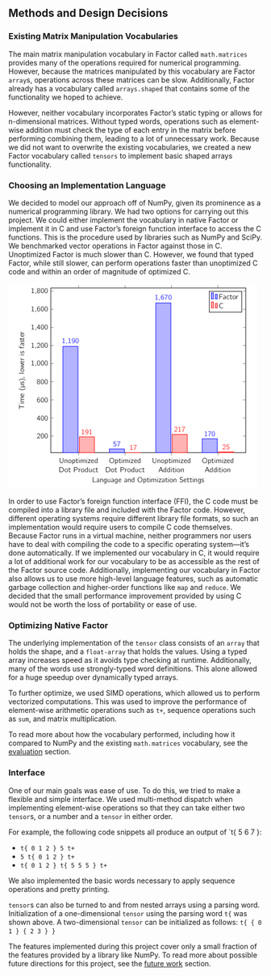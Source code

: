 ## Methods and Design Decisions

### Existing Matrix Manipulation Vocabularies

The main matrix manipulation vocabulary in Factor called `math.matrices` provides many of the operations required for numerical programming. However, because the matrices manipulated by this vocabulary are Factor `array`s, operations across these matrices can be slow. Additionally, Factor already has a vocabulary called `arrays.shaped` that contains some of the functionality we hoped to achieve.

However, neither vocabulary incorporates Factor’s static typing or allows for n-dimensional matrices.  Without typed words, operations such as element-wise addition must check the type of each entry in the matrix before performing combining them, leading to a lot of unnecessary work. Because we did not want to overwrite the existing vocabularies, we created a new Factor vocabulary called `tensors` to implement basic shaped arrays functionality.


### Choosing an Implementation Language

We decided to model our approach off of NumPy, given its prominence as a numerical programming library. We had two options for carrying out this project. We could either implement the vocabulary in native Factor or implement it in C and use Factor’s foreign function interface to access the C functions. This is the procedure used by libraries such as NumPy and SciPy. We benchmarked vector operations in Factor against those in C. Unoptimized Factor is much slower than C. However, we found that typed Factor, while still slower, can perform operations faster than unoptimized C code and within an order of magnitude of optimized C.

![Factor vs. C](factor_vs_c.png)

In order to use Factor’s foreign function interface (FFI), the C code must be compiled into a library file and included with the Factor code. However, different operating systems require different library file formats, so such an implementation would require users to compile C code themselves. Because Factor runs in a virtual machine, neither programmers nor users have to deal with compiling the code to a specific operating system—it’s done automatically. If we implemented our vocabulary in C, it would require a lot of additional work for our vocabulary to be as accessible as the rest of the Factor source code. Additionally, implementing our vocabulary in Factor also allows us to use more high-level language features, such as automatic garbage collection and higher-order functions like `map` and `reduce`. We decided that the small performance improvement provided by using C would not be worth the loss of portability or ease of use.

### Optimizing Native Factor

The underlying implementation of the `tensor` class consists of an `array` that holds the shape, and a `float-array` that holds the values. Using a typed array increases speed as it avoids type checking at runtime. Additionally, many of the words use strongly-typed word definitions. This alone allowed for a huge speedup over dynamically typed arrays.

To further optimize, we used SIMD operations, which allowed us to perform vectorized computations. This was used to improve the performance of element-wise arithmetic operations such as `t+`, sequence operations such as `sum`, and matrix multiplication.

To read more about how the vocabulary performed, including how it compared to NumPy and the existing `math.matrices` vocabulary, see the [evaluation](evaluation.md) section.

### Interface

One of our main goals was ease of use. To do this, we tried to make a flexible and simple interface. We used multi-method dispatch when implementing element-wise operations so that they can take either two `tensor`s, or a number and a `tensor` in either order. 

For example, the following code snippets all produce an output of `t{ 5 6 7 }:
- `t{ 0 1 2 } 5 t+`
- `5 t{ 0 1 2 } t+`
- `t{ 0 1 2 } t{ 5 5 5 } t+`

We also implemented the basic words necessary to apply sequence operations and pretty printing. 

`tensor`s can also be turned to and from nested arrays using a parsing word. Initialization of a one-dimensional `tensor` using the parsing word `t{` was shown above. A two-dimensional `tensor` can be initialized as follows: `t{ { 0 1 } { 2 3 } }`

The features implemented during this project cover only a small fraction of the features provided by a library like NumPy. To read more about possible future directions for this project, see the [future work](future.md) section.
